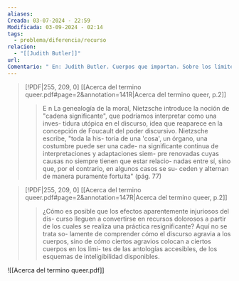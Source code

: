 ```yaml
---
aliases: 
Creada: 03-07-2024 - 22:59
Modificada: 03-09-2024 - 02:14
tags:
  - problema/diferencia/recurso
relacion:
  - "[[Judith Butler]]"
url: 
Comentario: " En: Judith Butler. Cuerpos que importan. Sobre los límites materiales y discursivos del sexo. Paidós: Buenos Aires, 2002. pp. 313-339. ISBN 9501238113"
---
```



> [!PDF|255, 209, 0] [[Acerca del termino queer.pdf#page=2&annotation=141R|Acerca del termino queer, p.2]]
> > E n  La genealogía  de la moral,  Nietzsche introduce la noción de "cadena significante", que podríamos interpretar como una inves- tidura utópica en el discurso, idea que reaparece en la concepción de Foucault del poder discursivo. Nietzsche escribe, "toda la his- toria de una 'cosa', un órgano, una costumbre puede ser una cade- na significante continua de interpretaciones y adaptaciones siem- pre renovadas cuyas causas no siempre tienen que estar relacio- nadas entre sí, sino que, por el contrario, en algunos casos se su- ceden y alternan de manera puramente  fortuita" (pág. 77)
> 


> [!PDF|255, 209, 0] [[Acerca del termino queer.pdf#page=2&annotation=147R|Acerca del termino queer, p.2]]
> > ¿Cómo es posible que los efectos aparentemente injuriosos del dis- curso lleguen a convertirse en recursos dolorosos a partir de los cuales se realiza una práctica resignificante? Aquí no se trata so- lamente de comprender  cómo el discurso agravia a los cuerpos, sino de cómo ciertos agravios colocan a ciertos cuerpos en los lími- tes de las antologías accesibles, de los esquemas de inteligibilidad disponibles.
> 
>




![[Acerca del termino queer.pdf]]